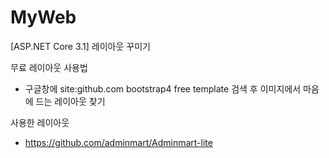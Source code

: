 # MyWeb
[ASP.NET Core 3.1] 레이아웃 꾸미기

무료 레이아웃 사용법
- 구글창에 site:github.com bootstrap4 free template 검색 후 이미지에서 마음에 드는 레이아웃 찾기

사용한 레이아웃
- https://github.com/adminmart/Adminmart-lite
